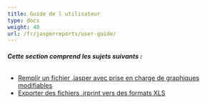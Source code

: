 ```yaml
---
title: Guide de l utilisateur
type: docs
weight: 40
url: /fr/jasperreports/user-guide/
---
```


###### **Cette section comprend les sujets suivants :** 
- [Remplir un fichier .jasper avec prise en charge de graphiques modifiables](/cells/fr/jasperreports/filling-a-jasper-file-with-editable-chart-support/)
- [Exporter des fichiers .jrprint vers des formats XLS](/cells/fr/jasperreports/exporting-jrprint-files-to-xls-formats/)
